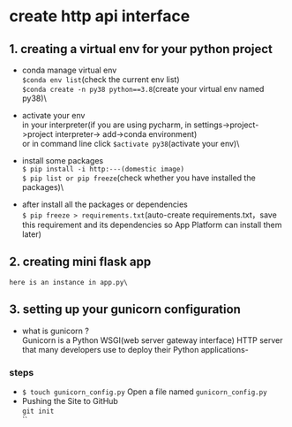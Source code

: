 # create http api interface
## 1. creating a virtual env for your python project
- conda manage virtual env\
    `$conda env list`(check the current env list)\
    `$conda create -n py38 python==3.8`(create your virtual env named py38)\
- activate your env\
    in your interpreter(if you are using pycharm, in settings->project->project interpreter-> add->conda environment)\
    or in command line click `$activate py38`(activate your env)\
- install some packages\
    `$ pip install -i http:---(domestic image)`\
    `$ pip list or pip freeze`(check whether you have installed the packages)\
  
- after install all the packages or dependencies\
    `$ pip freeze > requirements.txt`(auto-create requirements.txt，save this requirement and its dependencies so App Platform can install them later)
        
## 2. creating mini flask app
    here is an instance in app.py\ 


## 3. setting up your gunicorn configuration
- what is gunicorn ?\
    Gunicorn is a Python WSGI(web server gateway interface) HTTP server that many developers use to deploy their Python applications\-
  
### steps
  - `$ touch gunicorn_config.py` Open a file named `gunicorn_config.py`
  - Pushing the Site to GitHub\
    `git init`\
    ``
    
  
  